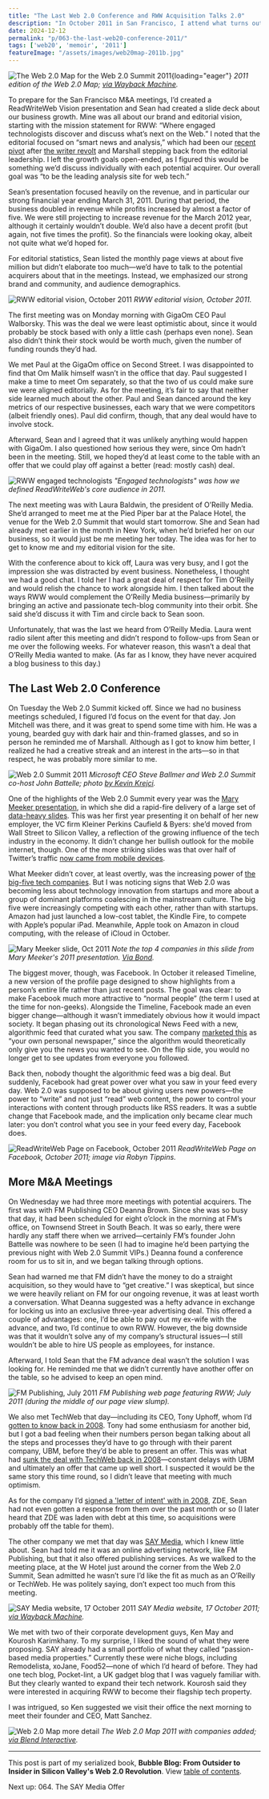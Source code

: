 ```yaml
---
title: "The Last Web 2.0 Conference and RWW Acquisition Talks 2.0"
description: "In October 2011 in San Francisco, I attend what turns out to be the final Web 2.0 Summit. During the event, my COO Sean and I meet with 5 potential acquirers for ReadWriteWeb."
date: 2024-12-12
permalink: "p/063-the-last-web20-conference-2011/"
tags: ['web20', 'memoir', '2011']
featureImage: "/assets/images/web20map-2011b.jpg"
---
```


![The Web 2.0 Map for the Web 2.0 Summit 2011](/assets/images/web20map-2011b.jpg){loading="eager"}
*2011 edition of the Web 2.0 Map; [via Wayback Machine](https://web.archive.org/web/20111016062109/http://map.web2summit.com/).*

To prepare for the San Francisco M&A meetings, I’d created a ReadWriteWeb Vision presentation and Sean had created a slide deck about our business growth. Mine was all about our brand and editorial vision, starting with the mission statement for RWW: “Where engaged technologists discover and discuss what’s next on the Web.” I noted that the editorial focused on “smart news and analysis,” which had been our [recent pivot](/p/059-editorial-pivot/) after [the writer revolt](/p/061-blog-business-pressure/) and Marshall stepping back from the editorial leadership. I left the growth goals open-ended, as I figured this would be something we’d discuss individually with each potential acquirer. Our overall goal was “to be the leading analysis site for web tech.”

Sean’s presentation focused heavily on the revenue, and in particular our strong financial year ending March 31, 2011. During that period, the business doubled in revenue while profits increased by almost a factor of five. We were still projecting to increase revenue for the March 2012 year, although it certainly wouldn’t double. We’d also have a decent profit (but again, not five times the profit). So the financials were looking okay, albeit not quite what we’d hoped for.

For editorial statistics, Sean listed the monthly page views at about five million but didn’t elaborate too much—we’d have to talk to the potential acquirers about that in the meetings. Instead, we emphasized our strong brand and community, and audience demographics.

![RWW editorial vision, October 2011](/assets/images/rww-editorial-vision-oct2011.jpg)
*RWW editorial vision, October 2011.*

The first meeting was on Monday morning with GigaOm CEO Paul Walborsky. This was the deal we were least optimistic about, since it would probably be stock based with only a little cash (perhaps even none). Sean also didn’t think their stock would be worth much, given the number of funding rounds they’d had.

We met Paul at the GigaOm office on Second Street. I was disappointed to find that Om Malik himself wasn’t in the office that day. Paul suggested I make a time to meet Om separately, so that the two of us could make sure we were aligned editorially. As for the meeting, it’s fair to say that neither side learned much about the other. Paul and Sean danced around the key metrics of our respective businesses, each wary that we were competitors (albeit friendly ones). Paul did confirm, though, that any deal would have to involve stock.

Afterward, Sean and I agreed that it was unlikely anything would happen with GigaOm. I also questioned how serious they were, since Om hadn’t been in the meeting. Still, we hoped they’d at least come to the table with an offer that we could play off against a better (read: mostly cash) deal.

![RWW engaged technologists](/assets/images/rww-engaged-technologists-oct2011.jpg)
*"Engaged technologists" was how we defined ReadWriteWeb's core audience in 2011.*

The next meeting was with Laura Baldwin, the president of O’Reilly Media. She’d arranged to meet me at the Pied Piper bar at the Palace Hotel, the venue for the Web 2.0 Summit that would start tomorrow. She and Sean had already met earlier in the month in New York, when he’d briefed her on our business, so it would just be me meeting her today. The idea was for her to get to know me and my editorial vision for the site.

With the conference about to kick off, Laura was very busy, and I got the impression she was distracted by event business. Nonetheless, I thought we had a good chat. I told her I had a great deal of respect for Tim O’Reilly and would relish the chance to work alongside him. I then talked about the ways RWW would complement the O’Reilly Media business—primarily by bringing an active and passionate tech-blog community into their orbit. She said she’d discuss it with Tim and circle back to Sean soon.

Unfortunately, that was the last we heard from O’Reilly Media. Laura went radio silent after this meeting and didn’t respond to follow-ups from Sean or me over the following weeks. For whatever reason, this wasn’t a deal that O’Reilly Media wanted to make. (As far as I know, they have never acquired a blog business to this day.)

## The Last Web 2.0 Conference

On Tuesday the Web 2.0 Summit kicked off. Since we had no business meetings scheduled, I figured I’d focus on the event for that day. Jon Mitchell was there, and it was great to spend some time with him. He was a young, bearded guy with dark hair and thin-framed glasses, and so in person he reminded me of Marshall. Although as I got to know him better, I realized he had a creative streak and an interest in the arts—so in that respect, he was probably more similar to me.

![Web 2.0 Summit 2011](/assets/images/battelle-ballmer-oct2011.jpg)
*Microsoft CEO Steve Ballmer and Web 2.0 Summit co-host John Battelle; photo [by Kevin Krejci](https://www.flickr.com/photos/kevinkrejci/6260028072/in/album-72157627920706974).*

One of the highlights of the Web 2.0 Summit every year was the [Mary Meeker presentation](/p/036-web20-summit-2008/), in which she did a rapid-fire delivery of a large set of [data-heavy slides](https://www.slideshare.net/chuckbakeris/kpcb-internettrends2011-12817566). This was her first year presenting it on behalf of her new employer, the VC firm Kleiner Perkins Caufield & Byers: she’d moved from Wall Street to Silicon Valley, a reflection of the growing influence of the tech industry in the economy. It didn’t change her bullish outlook for the mobile internet, though. One of the more striking slides was that over half of Twitter’s traffic [now came from mobile devices](https://web.archive.org/web/20111020043307/http://www.readwriteweb.com/archives/mary_meeker_2011_web_20_summit_presentation.php).

What Meeker didn’t cover, at least overtly, was the increasing power of [the big-five tech companies](/p/040-web20-big-tech-control-2009/). But I was noticing signs that Web 2.0 was becoming less about technology innovation from startups and more about a group of dominant platforms coalescing in the mainstream culture. The big five were increasingly competing with each other, rather than with startups. Amazon had just launched a low-cost tablet, the Kindle Fire, to compete with Apple’s popular iPad. Meanwhile, Apple took on Amazon in cloud computing, with the release of iCloud in October.

![Mary Meeker slide, Oct 2011](/assets/images/meeker-slide-oct2011.jpg)
*Note the top 4 companies in this slide from Mary Meeker's 2011 presentation. [Via Bond](https://www.bondcap.com/report/it11/#view/title).*

The biggest mover, though, was Facebook. In October it released Timeline, a new version of the profile page designed to show highlights from a person’s entire life rather than just recent posts. The goal was clear: to make Facebook much more attractive to “normal people” (the term I used at the time for non-geeks). Alongside the Timeline, Facebook made an even bigger change—although it wasn’t immediately obvious how it would impact society. It began phasing out its chronological News Feed with a new, algorithmic feed that curated what you saw. The company [marketed this](https://mashable.com/archive/facebook-news-feed-evolution) as “your own personal newspaper,” since the algorithm would theoretically only give you the news you wanted to see. On the flip side, you would no longer get to see updates from everyone you followed.

Back then, nobody thought the algorithmic feed was a big deal. But suddenly, Facebook had great power over what you saw in your feed every day. Web 2.0 was supposed to be about giving users new powers—the power to “write” and not just “read” web content, the power to control your interactions with content through products like RSS readers. It was a subtle change that Facebook made, and the implication only became clear much later: you don’t control what you see in your feed every day, Facebook does.

![ReadWriteWeb Page on Facebook, October 2011](/assets/images/rww-facebook-page_2011-10-25.jpg)
*ReadWriteWeb Page on Facebook, October 2011; image via Robyn Tippins.*

## More M&A Meetings

On Wednesday we had three more meetings with potential acquirers. The first was with FM Publishing CEO Deanna Brown. Since she was so busy that day, it had been scheduled for eight o’clock in the morning at FM’s office, on Townsend Street in South Beach. It was so early, there were hardly any staff there when we arrived—certainly FM’s founder John Battelle was nowhere to be seen (I had to imagine he’d been partying the previous night with Web 2.0 Summit VIPs.) Deanna found a conference room for us to sit in, and we began talking through options.

Sean had warned me that FM didn’t have the money to do a straight acquisition, so they would have to “get creative.” I was skeptical, but since we were heavily reliant on FM for our ongoing revenue, it was at least worth a conversation. What Deanna suggested was a hefty advance in exchange for locking us into an exclusive three-year advertising deal. This offered a couple of advantages: one, I’d be able to pay out my ex-wife with the advance, and two, I’d continue to own RWW. However, the big downside was that it wouldn’t solve any of my company’s structural issues—I still wouldn’t be able to hire US people as employees, for instance.

Afterward, I told Sean that the FM advance deal wasn’t the solution I was looking for. He reminded me that we didn’t currently have another offer on the table, so he advised to keep an open mind.

![FM Publishing, July 2011](/assets/images/fmpub-july2011.jpg)
*FM Publishing web page featuring RWW; July 2011 (during the middle of our page view slump).*

We also met TechWeb that day—including its CEO, Tony Uphoff, whom I’d [gotten to know back in 2008](/p/028-web2-expo-2008/). Tony had some enthusiasm for another bid, but I got a bad feeling when their numbers person began talking about all the steps and processes they’d have to go through with their parent company, UBM, before they’d be able to present an offer. This was what had [sunk the deal with TechWeb back in 2008](/p/030-rww-acquisition-deal-2008/)—constant delays with UBM and ultimately an offer that came up well short. I suspected it would be the same story this time round, so I didn’t leave that meeting with much optimism.

As for the company I’d [signed a 'letter of intent' with in 2008](/p/031-zde-due-diligence-begins/), ZDE, Sean had not even gotten a response from them over the past month or so (I later heard that ZDE was laden with debt at this time, so acquisitions were probably off the table for them).

The other company we met that day was [SAY Media](https://web.archive.org/web/20111017184916/http://www.saymedia.com/), which I knew little about. Sean had told me it was an online advertising network, like FM Publishing, but that it also offered publishing services. As we walked to the meeting place, at the W Hotel just around the corner from the Web 2.0 Summit, Sean admitted he wasn’t sure I’d like the fit as much as an O’Reilly or TechWeb. He was politely saying, don’t expect too much from this meeting.

![SAY Media website, 17 October 2011](/assets/images/saymedia-17oct2011b.jpg)
*SAY Media website, 17 October 2011; [via Wayback Machine](https://web.archive.org/web/20111017184916/http://www.saymedia.com/).*

We met with two of their corporate development guys, Ken May and Kourosh Karimkhany. To my surprise, I liked the sound of what they were proposing. SAY already had a small portfolio of what they called “passion-based media properties.” Currently these were niche blogs, including Remodelista, xoJane, Food52—none of which I’d heard of before. They had one tech blog, Pocket-lint, a UK gadget blog that I was vaguely familiar with. But they clearly wanted to expand their tech network. Kourosh said they were interested in acquiring RWW to become their flagship tech property.

I was intrigued, so Ken suggested we visit their office the next morning to meet their founder and CEO, Matt Sanchez. 

![Web 2.0 Map more detail](/assets/images/color-web20summit-detail.jpg)
*The Web 2.0 Map 2011 with companies added; [via Blend Interactive](https://www.blendinteractive.com/work/web-2.0-summit-interactive-map/).*

* * *

This post is part of my serialized book, **Bubble Blog: From Outsider to Insider in Silicon Valley's Web 2.0 Revolution**. View [table of contents](/p/roadmap-bubbleblog/).

Next up: 064. The SAY Media Offer